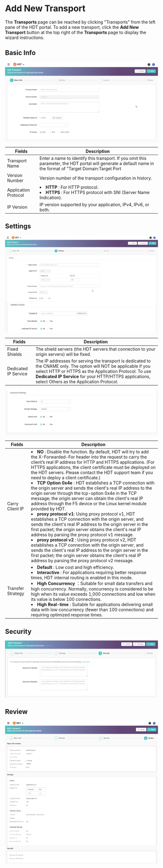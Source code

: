 # Add New Transport

The <strong> Transports </strong> page can be reached by clicking "Transports" from the left pane of the HDT portal.
To add a new transport, click the **Add New Transport** button at the top right of the <strong> Transports </strong> page to display the wizard instructions.

## Basic Info
![null](</docs/resources/images/transports/add-transport-basic-info.png>)

| Fields               | Description   |
| -------------------- | ------------- |
| Transport Name       | Enter a name to identify this transport. If you omit this parameter, the HDT portal will generate a default name in the format of "Target Domain:Target Port|
| Version Number       | Version number of the transport configuration in history. |
| Application Protocol | <li><strong> HTTP </strong>: For HTTP protocol.</li> <li><strong> HTTPS </strong>: For HTTPS protocol with SNI (Server Name Indication). |
| IP Version           | IP version supported by your application, IPv4, IPv6, or both. |

## Settings
![null](</docs/resources/images/transports/add-transport-settings-1.png>)
![null](</docs/resources/images/transports/add-transport-settings-2.png>)

| Fields               | Description   |
| -------------------- | ------------- |
| Fixed Shields        | The shield servers (the HDT servers that connection to your origin servers) will be fixed. |
| Dedicated IP Service | The IP addresses for serving the transport is dedicated to the CNAME only. The option will NOT be applicable if you select HTTP or HTTPS as the Application Protocol. To use <strong> Dedicated IP Service </strong> for your HTTP/HTTPS applications, select Others as the Application Protocol.|


![null](</docs/resources/images/transports/add-transport-settings-3.png>)

| Fields               | Description   |
| -------------------- | ------------- |
| Carry Client IP      | <li><strong> NO </strong>: Disable the function. By default, HDT will try to add the X-Forwarded-For header into the request to carry the client’s real IP address for HTTP and HTTPS applications. (For HTTPS applications, the client certificate must be deployed on the HDT servers. Please contact the HDT support team if you need to deploy a client certificate.) </li> <li><strong> TCP Option 0x4e </strong>: HDT establishes a TCP connection with the origin server and sends the client's real IP address to the origin server through the tcp-option 0x4e in the TCP message; the origin server can obtain the client's real IP address through the F5 device or the Linux kernel module provided by HDT.</li> <li><strong>proxy protocol v1</strong>: Using proxy protocol v1, HDT establishes a TCP connection with the origin server, and sends the client's real IP address to the origin server in the first packet; the origin server obtains the client's real IP address by parsing the proxy protocol v1 message.</li><li><strong>proxy protocol v2 </strong>: Using proxy protocol v2, HDT establishes a TCP connection with the origin server, and sends the client's real IP address to the origin server in the first packet; the origin server obtains the client's real IP address by parsing the proxy protocol v2 message.</li>|
|Transfer Strategy     |<li><strong> Default </strong>: Low cost and high efficiency. </li> <li><strong> Interactive </strong>: For applications requiring better response times, HDT internal routing is enabled in this mode. </li> <li><strong> High Concurrency </strong>：Suitable for small data transfers and high concurrency. Normally, concurrency is considered to be high when its value exceeds 1,000 connections and low when its value is below 100 connections. </li> <li><strong> High Real-time </strong>: Suitable for applications delivering small data with low concurrency (fewer than 100 connections) and requiring optimized response times. </li> |

## Security
![null](</docs/resources/images/transports/add-transport-security.png>)

## Review
![null](</docs/resources/images/transports/add-transport-review.png>)


